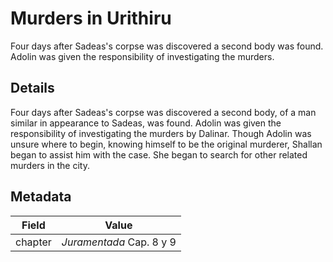 # Murders in Urithiru
Four days after Sadeas's corpse was discovered a second body was found. Adolin was given the responsibility of investigating the murders.

## Details
Four days after Sadeas's corpse was discovered a second body, of a man similar in appearance to Sadeas, was found. Adolin was given the responsibility of investigating the murders by Dalinar. Though Adolin was unsure where to begin, knowing himself to be the original murderer, Shallan began to assist him with the case. She began to search for other related murders in the city.

## Metadata
| Field | Value |
| ----- | ----- |
| chapter | *Juramentada* Cap. 8 y 9 |
